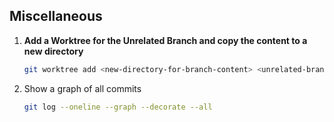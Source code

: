 ## Miscellaneous

1. **Add a Worktree for the Unrelated Branch and copy the content to a new directory**
   ```bash
   git worktree add <new-directory-for-branch-content> <unrelated-branch>
   ```
   
2. Show a graph of all commits
    ```bash
    git log --oneline --graph --decorate --all
    ```
